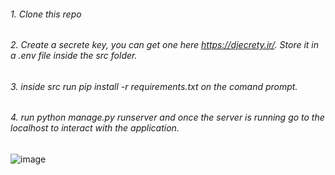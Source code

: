 ###### 1. Clone this repo
###### 2. Create a secrete key, you can get one here https://djecrety.ir/. Store it in a .env file inside the src folder.
###### 3. inside src run pip install -r requirements.txt on the comand prompt.
###### 4. run python manage.py runserver and once the server is running go to the localhost to interact with the application. 


![image](https://user-images.githubusercontent.com/27072115/189002349-986ed623-ffa2-44c7-b5e0-3b14284f50c4.png)
